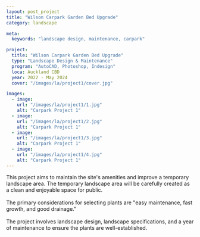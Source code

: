 ```yaml
---
layout: post_project
title: "Wilson Carpark Garden Bed Upgrade"
category: landscape

meta:
  keywords: "landscape design, maintenance, carpark"

project:
  title: "Wilson Carpark Garden Bed Upgrade"
  type: "Landscape Design & Maintenance"
  program: "AutoCAD, Photoshop, Indesign"
  loca: Auckland CBD
  year: 2022 - May 2024
  cover: "/images/la/project1/cover.jpg"

images:
  - image:
    url: "/images/la/project1/1.jpg"
    alt: "Carpark Project 1"
  - image:
    url: "/images/la/project1/2.jpg"
    alt: "Carpark Project 1"
  - image:
    url: "/images/la/project1/3.jpg"
    alt: "Carpark Project 1"
  - image:
    url: "/images/la/project1/4.jpg"
    alt: "Carpark Project 1"
---
```

<div class="cust-p">
  This project aims to maintain the site's amenities and improve a temporary landscape area. The temporary landscape area will be carefully created as a clean and enjoyable space for public.
  <br><br>
  The primary considerations for selecting plants are "easy maintenance, fast growth, and good drainage."
  <br><br>
  The project involves landscape design, landscape specifications, and a year of maintenance to ensure the plants are well-established.
</div>
